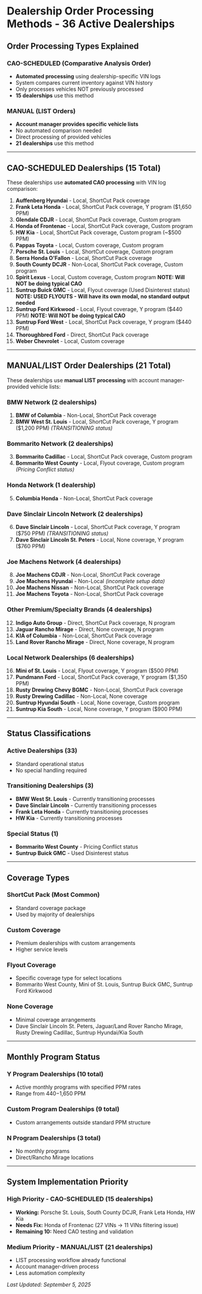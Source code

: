 # Dealership Order Processing Methods - 36 Active Dealerships

## Order Processing Types Explained

### **CAO-SCHEDULED (Comparative Analysis Order)**
- **Automated processing** using dealership-specific VIN logs
- System compares current inventory against VIN history
- Only processes vehicles NOT previously processed
- **15 dealerships** use this method

### **MANUAL (LIST Orders)**  
- **Account manager provides specific vehicle lists**
- No automated comparison needed
- Direct processing of provided vehicles
- **21 dealerships** use this method

---

## CAO-SCHEDULED Dealerships (15 Total)

These dealerships use **automated CAO processing** with VIN log comparison:

1. **Auffenberg Hyundai** - Local, ShortCut Pack coverage
2. **Frank Leta Honda** - Local, ShortCut Pack coverage, Y program ($1,650 PPM)
3. **Glendale CDJR** - Local, ShortCut Pack coverage, Custom program
4. **Honda of Frontenac** - Local, ShortCut Pack coverage, Custom program
5. **HW Kia** - Local, ShortCut Pack coverage, Custom program (~$500 PPM)
6. **Pappas Toyota** - Local, Custom coverage, Custom program
7. **Porsche St. Louis** - Local, ShortCut coverage, Custom program
8. **Serra Honda O'Fallon** - Local, ShortCut Pack coverage
9. **South County DCJR** - Non-Local, ShortCut Pack coverage, Custom program
10. **Spirit Lexus** - Local, Custom coverage, Custom program **NOTE: Will NOT be doing typical CAO**
11. **Suntrup Buick GMC** - Local, Flyout coverage (Used Disinterest status) **NOTE: USED FLYOUTS - Will have its own modal, no standard output needed**
12. **Suntrup Ford Kirkwood** - Local, Flyout coverage, Y program ($440 PPM) **NOTE: Will NOT be doing typical CAO**
13. **Suntrup Ford West** - Local, ShortCut Pack coverage, Y program ($440 PPM)
14. **Thoroughbred Ford** - Direct, ShortCut Pack coverage
15. **Weber Chevrolet** - Local, Custom coverage

---

## MANUAL/LIST Order Dealerships (21 Total)

These dealerships use **manual LIST processing** with account manager-provided vehicle lists:

### **BMW Network (2 dealerships)**
1. **BMW of Columbia** - Non-Local, ShortCut Pack coverage
2. **BMW West St. Louis** - Local, ShortCut Pack coverage, Y program ($1,200 PPM) *(TRANSITIONING status)*

### **Bommarito Network (2 dealerships)**
3. **Bommarito Cadillac** - Local, ShortCut Pack coverage, Custom program
4. **Bommarito West County** - Local, Flyout coverage, Custom program *(Pricing Conflict status)*

### **Honda Network (1 dealership)**
5. **Columbia Honda** - Non-Local, ShortCut Pack coverage

### **Dave Sinclair Lincoln Network (2 dealerships)**
6. **Dave Sinclair Lincoln** - Local, ShortCut Pack coverage, Y program ($750 PPM) *(TRANSITIONING status)*
7. **Dave Sinclair Lincoln St. Peters** - Local, None coverage, Y program ($760 PPM)

### **Joe Machens Network (4 dealerships)**
8. **Joe Machens CDJR** - Non-Local, ShortCut Pack coverage
9. **Joe Machens Hyundai** - Non-Local *(incomplete setup data)*
10. **Joe Machens Nissan** - Non-Local, ShortCut Pack coverage
11. **Joe Machens Toyota** - Non-Local, ShortCut Pack coverage

### **Other Premium/Specialty Brands (4 dealerships)**
12. **Indigo Auto Group** - Direct, ShortCut Pack coverage, N program
13. **Jaguar Rancho Mirage** - Direct, None coverage, N program
14. **KIA of Columbia** - Non-Local, ShortCut Pack coverage
15. **Land Rover Rancho Mirage** - Direct, None coverage, N program

### **Local Network Dealerships (6 dealerships)**
16. **Mini of St. Louis** - Local, Flyout coverage, Y program ($500 PPM)
17. **Pundmann Ford** - Local, ShortCut Pack coverage, Y program ($1,350 PPM)
18. **Rusty Drewing Chevy BGMC** - Non-Local, ShortCut Pack coverage
19. **Rusty Drewing Cadillac** - Non-Local, None coverage
20. **Suntrup Hyundai South** - Local, None coverage, Custom program
21. **Suntrup Kia South** - Local, None coverage, Y program ($900 PPM)

---

## Status Classifications

### **Active Dealerships (33)**
- Standard operational status
- No special handling required

### **Transitioning Dealerships (3)**
- **BMW West St. Louis** - Currently transitioning processes
- **Dave Sinclair Lincoln** - Currently transitioning processes  
- **Frank Leta Honda** - Currently transitioning processes
- **HW Kia** - Currently transitioning processes

### **Special Status (1)**
- **Bommarito West County** - Pricing Conflict status
- **Suntrup Buick GMC** - Used Disinterest status

---

## Coverage Types

### **ShortCut Pack** (Most Common)
- Standard coverage package
- Used by majority of dealerships

### **Custom Coverage**
- Premium dealerships with custom arrangements
- Higher service levels

### **Flyout Coverage**
- Specific coverage type for select locations
- Bommarito West County, Mini of St. Louis, Suntrup Buick GMC, Suntrup Ford Kirkwood

### **None Coverage**
- Minimal coverage arrangements
- Dave Sinclair Lincoln St. Peters, Jaguar/Land Rover Rancho Mirage, Rusty Drewing Cadillac, Suntrup Hyundai/Kia South

---

## Monthly Program Status

### **Y Program Dealerships (10 total)**
- Active monthly programs with specified PPM rates
- Range from $440-$1,650 PPM

### **Custom Program Dealerships (9 total)**
- Custom arrangements outside standard PPM structure

### **N Program Dealerships (3 total)**
- No monthly programs
- Direct/Rancho Mirage locations

---

## System Implementation Priority

### **High Priority - CAO-SCHEDULED (15 dealerships)**
- **Working:** Porsche St. Louis, South County DCJR, Frank Leta Honda, HW Kia
- **Needs Fix:** Honda of Frontenac (27 VINs → 11 VINs filtering issue)
- **Remaining 10:** Need CAO testing and validation

### **Medium Priority - MANUAL/LIST (21 dealerships)**
- LIST processing workflow already functional
- Account manager-driven process
- Less automation complexity

*Last Updated: September 5, 2025*